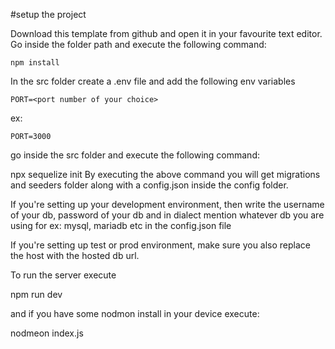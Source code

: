 #setup the project

Download this template from github and open it in your favourite text editor.
Go inside the folder path and execute the following command:
```
npm install

```
In the src folder create a .env file and add the following env variables

    PORT=<port number of your choice>

   
ex:

    PORT=3000
go inside the src folder and execute the following command:

  npx sequelize init
By executing the above command you will get migrations and seeders folder along with a config.json inside the config folder.

If you're setting up your development environment, then write the username of your db, password of your db and in dialect mention whatever db you are using for ex: mysql, mariadb etc in the config.json file

If you're setting up test or prod environment, make sure you also replace the host with the hosted db url.

To run the server execute

npm run dev

and if you have some nodmon install in your device execute:

nodmeon index.js


